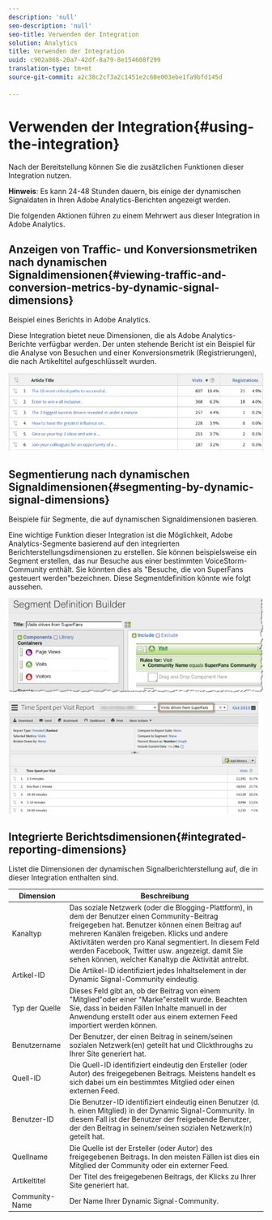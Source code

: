```yaml
---
description: 'null'
seo-description: 'null'
seo-title: Verwenden der Integration
solution: Analytics
title: Verwenden der Integration
uuid: c902a868-20a7-42df-8a79-8e154608f299
translation-type: tm+mt
source-git-commit: a2c38c2cf3a2c1451e2c60e003ebe1fa9bfd145d

---
```



# Verwenden der Integration{#using-the-integration}

Nach der Bereitstellung können Sie die zusätzlichen Funktionen dieser Integration nutzen.

**Hinweis**: Es kann 24-48 Stunden dauern, bis einige der dynamischen Signaldaten in Ihren Adobe Analytics-Berichten angezeigt werden.

Die folgenden Aktionen führen zu einem Mehrwert aus dieser Integration in Adobe Analytics.

## Anzeigen von Traffic- und Konversionsmetriken nach dynamischen Signaldimensionen{#viewing-traffic-and-conversion-metrics-by-dynamic-signal-dimensions}

Beispiel eines Berichts in Adobe Analytics.

Diese Integration bietet neue Dimensionen, die als Adobe Analytics-Berichte verfügbar werden. Der unten stehende Bericht ist ein Beispiel für die Analyse von Besuchen und einer Konversionsmetrik (Registrierungen), die nach Artikeltitel aufgeschlüsselt wurden.

![](assets/examplereport.png)

## Segmentierung nach dynamischen Signaldimensionen{#segmenting-by-dynamic-signal-dimensions}

Beispiele für Segmente, die auf dynamischen Signaldimensionen basieren.

Eine wichtige Funktion dieser Integration ist die Möglichkeit, Adobe Analytics-Segmente basierend auf den integrierten Berichterstellungsdimensionen zu erstellen. Sie können beispielsweise ein Segment erstellen, das nur Besuche aus einer bestimmten VoiceStorm-Community enthält. Sie könnten dies als "Besuche, die von SuperFans gesteuert werden"bezeichnen. Diese Segmentdefinition könnte wie folgt aussehen.

![](assets/segment1.png)

![](assets/segment2.png)

## Integrierte Berichtsdimensionen{#integrated-reporting-dimensions}

Listet die Dimensionen der dynamischen Signalberichterstellung auf, die in dieser Integration enthalten sind.

| Dimension | Beschreibung |
|---|---|
| Kanaltyp | Das soziale Netzwerk (oder die Blogging-Plattform), in dem der Benutzer einen Community-Beitrag freigegeben hat. Benutzer können einen Beitrag auf mehreren Kanälen freigeben. Klicks und andere Aktivitäten werden pro Kanal segmentiert. In diesem Feld werden Facebook, Twitter usw. angezeigt. damit Sie sehen können, welcher Kanaltyp die Aktivität antreibt. |
| Artikel-ID | Die Artikel-ID identifiziert jedes Inhaltselement in der Dynamic Signal-Community eindeutig. |
| Typ der Quelle | Dieses Feld gibt an, ob der Beitrag von einem "Mitglied"oder einer "Marke"erstellt wurde. Beachten Sie, dass in beiden Fällen Inhalte manuell in der Anwendung erstellt oder aus einem externen Feed importiert werden können. |
| Benutzername | Der Benutzer, der einen Beitrag in seinem/seinen sozialen Netzwerk(en) geteilt hat und Clickthroughs zu Ihrer Site generiert hat. |
| Quell-ID | Die Quell-ID identifiziert eindeutig den Ersteller (oder Autor) des freigegebenen Beitrags. Meistens handelt es sich dabei um ein bestimmtes Mitglied oder einen externen Feed. |
| Benutzer-ID | Die Benutzer-ID identifiziert eindeutig einen Benutzer (d. h. einen Mitglied) in der Dynamic Signal-Community. In diesem Fall ist der Benutzer der freigebende Benutzer, der den Beitrag in seinem/seinen sozialen Netzwerk(n) geteilt hat. |
| Quellname | Die Quelle ist der Ersteller (oder Autor) des freigegebenen Beitrags. In den meisten Fällen ist dies ein Mitglied der Community oder ein externer Feed. |
| Artikeltitel | Der Titel des freigegebenen Beitrags, der Klicks zu Ihrer Site generiert hat. |
| Community-Name | Der Name Ihrer Dynamic Signal-Community. |

